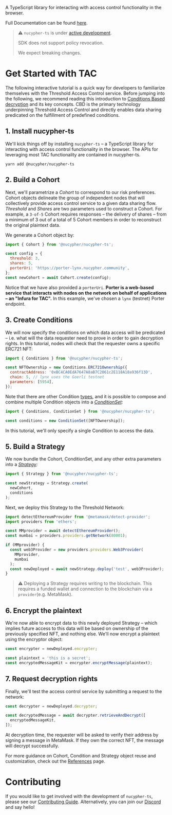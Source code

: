 A TypeScript library for interacting with access control functionality in the browser.

 Full Documentation can be found [here](https://docs.threshold.network/app-development/threshold-access-control-tac).

> :warning: 
> `nucypher-ts` is under [active development](https://github.com/nucypher/nucypher-ts/pulls).
>
> SDK does not support policy revocation.
>
> We expect breaking changes.
# Get Started with TAC

The following interactive tutorial is a quick way for developers to familiarize themselves with the Threshold Access Control service. Before jumping into the following, we recommend reading this introduction to [Conditions Based decryption](https://docs.threshold.network/fundamentals/threshold-access-control/conditions-based-decryption-cbd) and its key concepts. CBD is the primary technology underpinning Threshold Access Control and directly enables data sharing predicated on the fulfillment of predefined conditions.

## 1. Install nucypher-ts

We'll kick things off by installing `nucypher-ts` – a TypeScript library for interacting with access control functionality in the browser. The APIs for leveraging most TAC functionality are contained in nucypher-ts.

```
yarn add @nucypher/nucypher-ts
```

## 2. Build a Cohort

Next, we'll parametrize a _Cohort_ to correspond to our risk preferences. Cohort objects delineate the group of independent nodes that will collectively provide access control service to a given data sharing flow. _Threshold_ and _Shares_ are two parameters used to construct a Cohort. For example, a `3-of-5` Cohort requires responses – the delivery of shares – from a minimum of 3 out of a total of 5 Cohort members in order to reconstruct the original plaintext data.

We generate a Cohort object by:

```javascript
import { Cohort } from '@nucypher/nucypher-ts';

const config = {
  threshold: 3,
  shares: 5,
  porterUri: 'https://porter-lynx.nucypher.community',
};
const newCohort = await Cohort.create(config);
```

Notice that we have also provided a `porterUri`. **Porter is a web-based service that interacts with nodes on the network on behalf of applications – an "Infura for TAC".** In this example, we've chosen a `lynx` (testnet) Porter endpoint.

## 3. Create Conditions

We will now specify the conditions on which data access will be predicated – i.e. what will the data requester need to prove in order to gain decryption rights. In this tutorial, nodes will check that the requester owns a specific ERC721 NFT:

```javascript
import { Conditions } from '@nucypher/nucypher-ts';

const NFTOwnership = new Conditions.ERC721Ownership({
  contractAddress: '0xBC4CA0EdA7647A8aB7C2061c2E118A18a936f13D',
  chain: 5, // lynx uses the Goerli testnet
  parameters: [5954],
});
```

Note that there are other Condition [types](https://docs.threshold.network/app-development/threshold-access-control-tac/references/conditions), and it is possible to compose and combine multiple Condition objects into a [_ConditionSet_](https://docs.threshold.network/app-development/threshold-access-control-tac/references/condition-set)_:_

```javascript
import { Conditions, ConditionSet } from '@nucypher/nucypher-ts';

const conditions = new ConditionSet([NFTOwnership]);
```

In this tutorial, we'll only specify a single Condition to access the data.

## 5. Build a Strategy

We now bundle the Cohort, ConditionSet, and any other extra parameters into a [_Strategy_](https://docs.threshold.network/app-development/threshold-access-control-tac/references/strategy)_:_

```javascript
import { Strategy } from '@nucypher/nucypher-ts';

const newStrategy = Strategy.create(
  newCohort,
  conditions
);
```

Next, we deploy this Strategy to the Threshold Network:

```typescript
import detectEthereumProvider from '@metamask/detect-provider';
import providers from 'ethers';

const MMprovider = await detectEthereumProvider();
const mumbai = providers.providers.getNetwork(80001);

if (MMprovider) {
  const web3Provider = new providers.providers.Web3Provider(
    MMprovider,
    mumbai
  );
  const newDeployed = await newStrategy.deploy('test', web3Provider);
} 
```

> :warning: Deploying a Strategy requires writing to the blockchain. This requires a funded wallet and connection to the blockchain via a `provider`(e.g. MetaMask).

## 6. Encrypt the plaintext

We're now able to encrypt data to this newly deployed Strategy – which implies future access to this data will be based on ownership of the previously specified NFT, and nothing else. We'll now encrypt a plaintext using the encryptor object:

```javascript
const encrypter = newDeployed.encrypter;

const plaintext = 'this is a secret';
const encryptedMessageKit = encrypter.encryptMessage(plaintext);
```

## 7. Request decryption rights

Finally, we'll test the access control service by submitting a request to the network:

```javascript
const decrypter = newDeployed.decrypter;

const decryptedMessage = await decrypter.retrieveAndDecrypt([
  encryptedMessageKit,
]);
```

At decryption time, the requester will be asked to verify their address by signing a message in MetaMask. If they own the correct NFT, the message will decrypt successfully.

For more guidance on Cohort, Condition and Strategy object reuse and customization, check out the [References](https://docs.threshold.network/app-development/threshold-access-control-tac/references) page.

# Contributing

If you would like to get involved with the development of `nucypher-ts`, please see our [Contributing Guide](https://docs.threshold.network/app-development/contribution-guide).
Alternatively, you can join our [Discord](http://discord.gg/threshold) and say hello!
